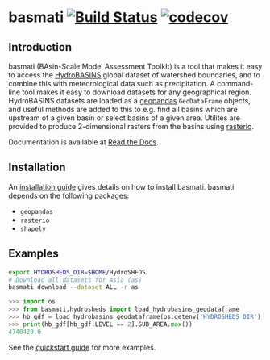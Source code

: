 basmati [![Build Status](https://travis-ci.org/markmuetz/basmati.svg?branch=master)](https://travis-ci.org/markmuetz/basmati) [![codecov](https://codecov.io/gh/markmuetz/basmati/branch/master/graph/badge.svg)](https://codecov.io/gh/markmuetz/basmati) 
=======

Introduction
------------

basmati (BAsin-Scale Model Assessment ToolkIt) is a tool that makes it easy to access the [HydroBASINS](https://www.hydrosheds.org/page/hydrobasins) global dataset of watershed boundaries, and to combine this with meteorological data such as precipitation. A command-line tool makes it easy to download datasets for any geographical region. HydroBASINS datasets are loaded as a [geopandas](http://geopandas.org/) `GeoDataFrame` objects, and useful methods are added to this to e.g. find all basins which are upstream of a given basin or select basins of a given area. Utilites are provided to produce 2-dimensional rasters from the basins using [rasterio](https://rasterio.readthedocs.io/en/stable/).

Documentation is available at [Read the Docs](http://basmati.readthedocs.io/en/latest/).

Installation
------------

An [installation guide](https://basmati.readthedocs.io/en/latest/installation.html) gives details on how to install basmati. basmati depends on the following packages:

- `geopandas`
- `rasterio`
- `shapely`

Examples
--------

```bash
export HYDROSHEDS_DIR=$HOME/HydroSHEDS
# Download all datasets for Asia (as)
basmati download --dataset ALL -r as
```

```python
>>> import os
>>> from basmati.hydrosheds import load_hydrobasins_geodataframe
>>> hb_gdf = load_hydrobasins_geodataframe(os.getenv('HYDROSHEDS_DIR'), 'as', [1, 2, 3])  # load levels 1-3
>>> print(hb_gdf[hb_gdf.LEVEL == 2].SUB_AREA.max())
4740420.0
```

See the [quickstart guide](https://basmati.readthedocs.io/en/latest/quickstart.html) for more examples.
